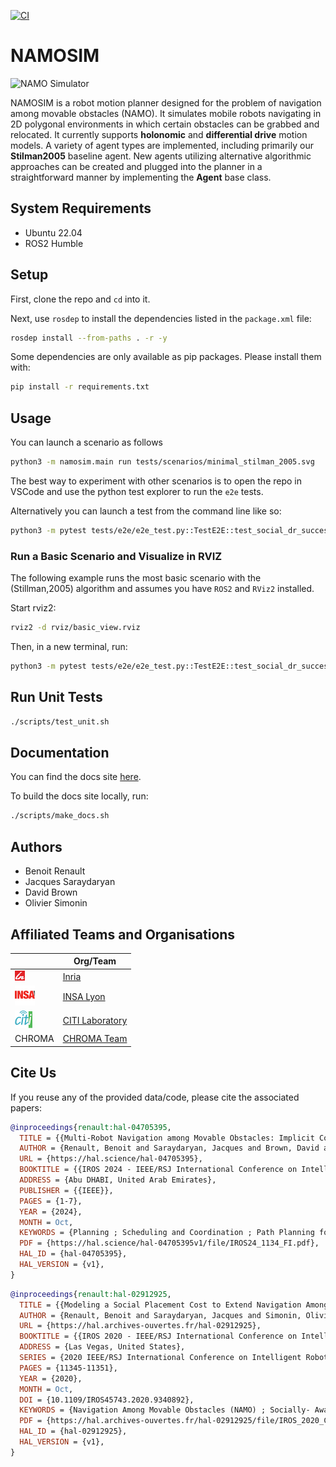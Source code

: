 [![CI](https://github.com/Chroma-CITI/namosim/actions/workflows/ci.yml/badge.svg?branch=humble)](https://github.com/Chroma-CITI/namosim/actions/workflows/ci.yml)

# NAMOSIM

![NAMO Simulator](docs/source/_static/namo.gif)

NAMOSIM is a robot motion planner designed for the problem of navigation among movable obstacles (NAMO). It simulates mobile robots navigating in 2D polygonal environments in which certain obstacles can be grabbed and relocated. It currently supports **holonomic** and **differential drive** motion models. A variety of agent types are implemented, including primarily our **Stilman2005** baseline agent. New agents utilizing alternative algorithmic approaches can be created and plugged into the planner in a straightforward manner by implementing the **Agent** base class.

## System Requirements

- Ubuntu 22.04
- ROS2 Humble

## Setup

First, clone the repo and `cd` into it.

Next, use `rosdep` to install the dependencies listed in the `package.xml` file:

```bash
rosdep install --from-paths . -r -y
```

Some dependencies are only available as pip packages. Please install them with:

```bash
pip install -r requirements.txt
```

## Usage

You can launch a scenario as follows

```bash
python3 -m namosim.main run tests/scenarios/minimal_stilman_2005.svg
```

The best way to experiment with other scenarios is to open the repo in VSCode and use the python test explorer to run the `e2e` tests.

Alternatively you can launch a test from the command line like so:

```bash
python3 -m pytest tests/e2e/e2e_test.py::TestE2E::test_social_dr_success_d
```

### Run a Basic Scenario and Visualize in RVIZ

The following example runs the most basic scenario with the (Stillman,2005) algorithm and assumes you have `ROS2` and `RViz2` installed.

Start rviz2:

```bash
rviz2 -d rviz/basic_view.rviz
```

Then, in a new terminal, run:

```bash
python3 -m pytest tests/e2e/e2e_test.py::TestE2E::test_social_dr_success_d
```

## Run Unit Tests

```bash
./scripts/test_unit.sh
```

## Documentation

You can find the docs site [here](https://chroma-citi.github.io/namosim/).

To build the docs site locally, run:

```bash
./scripts/make_docs.sh
```

## Authors

- Benoit Renault
- Jacques Saraydaryan
- David Brown
- Olivier Simonin

## Affiliated Teams and Organisations

|                                                 | Org/Team                                      |
| ----------------------------------------------- | --------------------------------------------- |
| ![Inria Logo](docs/source/_static/inria.png)    | [Inria](https://inria.fr/fr)                  |
| ![INSA Lyon Logo](docs/source/_static/insa.png) | [INSA Lyon](https://www.insa-lyon.fr/)        |
| ![CITI Logo](docs/source/_static/citi.png)      | [CITI Laboratory](https://www.citi-lab.fr/)   |
| CHROMA                                          | [CHROMA Team](https://www.inria.fr/en/chroma) |

## Cite Us

If you reuse any of the provided data/code, please cite the associated papers:

```bibtex
@inproceedings{renault:hal-04705395,
  TITLE = {{Multi-Robot Navigation among Movable Obstacles: Implicit Coordination to Deal with Conflicts and Deadlocks}},
  AUTHOR = {Renault, Benoit and Saraydaryan, Jacques and Brown, David and Simonin, Olivier},
  URL = {https://hal.science/hal-04705395},
  BOOKTITLE = {{IROS 2024 - IEEE/RSJ International Conference on Intelligent Robots and Systems}},
  ADDRESS = {Abu DHABI, United Arab Emirates},
  PUBLISHER = {{IEEE}},
  PAGES = {1-7},
  YEAR = {2024},
  MONTH = Oct,
  KEYWORDS = {Planning ; Scheduling and Coordination ; Path Planning for Multiple Mobile Robots or Agents ; Multi-Robot Systems},
  PDF = {https://hal.science/hal-04705395v1/file/IROS24_1134_FI.pdf},
  HAL_ID = {hal-04705395},
  HAL_VERSION = {v1},
}
```

```bibtex
@inproceedings{renault:hal-02912925,
  TITLE = {{Modeling a Social Placement Cost to Extend Navigation Among Movable Obstacles (NAMO) Algorithms}},
  AUTHOR = {Renault, Benoit and Saraydaryan, Jacques and Simonin, Olivier},
  URL = {https://hal.archives-ouvertes.fr/hal-02912925},
  BOOKTITLE = {{IROS 2020 - IEEE/RSJ International Conference on Intelligent Robots and Systems}},
  ADDRESS = {Las Vegas, United States},
  SERIES = {2020 IEEE/RSJ International Conference on Intelligent Robots and Systems (IROS) Conference Proceedings},
  PAGES = {11345-11351},
  YEAR = {2020},
  MONTH = Oct,
  DOI = {10.1109/IROS45743.2020.9340892},
  KEYWORDS = {Navigation Among Movable Obstacles (NAMO) ; Socially- Aware Navigation (SAN) ; Path planning ; Simulation},
  PDF = {https://hal.archives-ouvertes.fr/hal-02912925/file/IROS_2020_Camera_Ready.pdf},
  HAL_ID = {hal-02912925},
  HAL_VERSION = {v1},
}
```
